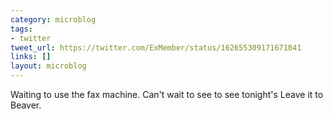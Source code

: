 ```yaml
---
category: microblog
tags:
- twitter
tweet_url: https://twitter.com/ExMember/status/162655309171671041
links: []
layout: microblog
---
```

Waiting to use the fax machine. Can't wait to see to see tonight's Leave it to Beaver.

